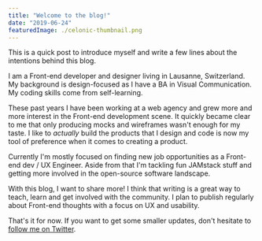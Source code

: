 ```yaml
---
title: "Welcome to the blog!"
date: "2019-06-24"
featuredImage: ./celonic-thumbnail.png
---
```


This is a quick post to introduce myself and write a few lines about the intentions behind this blog. 

I am a Front-end developer and designer living in Lausanne, Switzerland. My background is design-focused as I have a BA in Visual Communication. My coding skills come from self-learning.

These past years I have been working at a web agency and grew more and more interest in the Front-end development scene. It quickly became clear to me that only producing mocks and wireframes wasn't enough for my taste. I like to *actually* build the products that I design and code is now my tool of preference when it comes to creating a product.

Currently I'm mostly focused on finding new job opportunities as a Front-end dev / UX Engineer. Aside from that I'm tackling fun JAMstack stuff and getting more involved in the open-source software landscape.

With this blog, I want to share more! I think that writing is a great way to teach, learn and get involved with the community. I plan to publish regularly about Front-end thoughts with a focus on UX and usability.

That's it for now. If you want to get some smaller updates, don't hesitate to [follow me on Twitter](https:twitter.com/nelsreitz).
